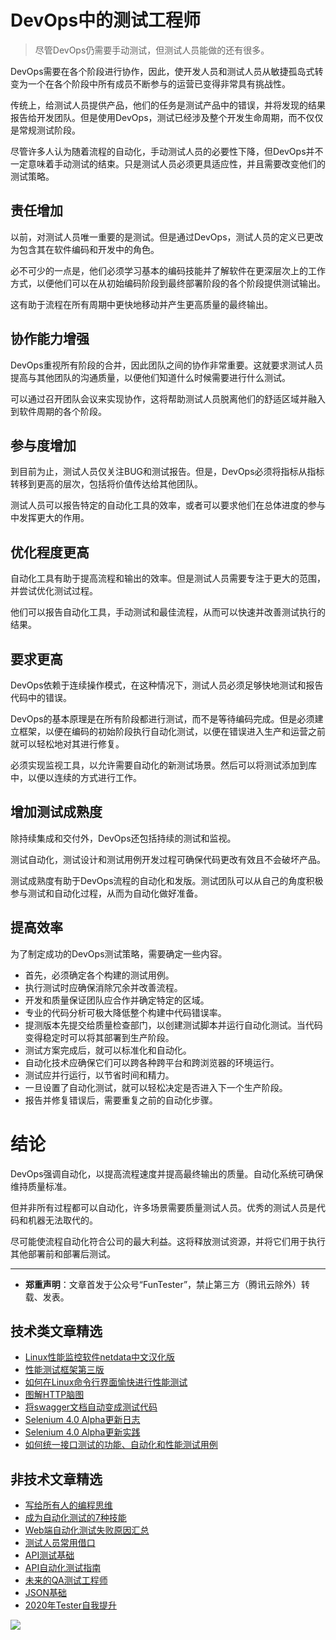 # DevOps中的测试工程师



> 尽管DevOps仍需要手动测试，但测试人员能做的还有很多。

DevOps需要在各个阶段进行协作，因此，使开发人员和测试人员从敏捷孤岛式转变为一个在各个阶段中所有成员不断参与的运营已变得非常具有挑战性。

传统上，给测试人员提供产品，他们的任务是测试产品中的错误，并将发现的结果报告给开发团队。但是使用DevOps，测试已经涉及整个开发生命周期，而不仅仅是常规测试阶段。

尽管许多人认为随着流程的自动化，手动测试人员的必要性下降，但DevOps并不一定意味着手动测试的结束。只是测试人员必须更具适应性，并且需要改变他们的测试策略。

## 责任增加

以前，对测试人员唯一重要的是测试。但是通过DevOps，测试人员的定义已更改为包含其在软件编码和开发中的角色。

必不可少的一点是，他们必须学习基本的编码技能并了解软件在更深层次上的工作方式，以便他们可以在从初始编码阶段到最终部署阶段的各个阶段提供测试输出。

这有助于流程在所有周期中更快地移动并产生更高质量的最终输出。

## 协作能力增强

DevOps重视所有阶段的合并，因此团队之间的协作非常重要。这就要求测试人员提高与其他团队的沟通质量，以便他们知道什么时候需要进行什么测试。

可以通过召开团队会议来实现协作，这将帮助测试人员脱离他们的舒适区域并融入到软件周期的各个阶段。

## 参与度增加

到目前为止，测试人员仅关注BUG和测试报告。但是，DevOps必须将指标从指标转移到更高的层次，包括将价值传达给其他团队。

测试人员可以报告特定的自动化工具的效率，或者可以要求他们在总体进度的参与中发挥更大的作用。

## 优化程度更高

自动化工具有助于提高流程和输出的效率。但是测试人员需要专注于更大的范围，并尝试优化测试过程。

他们可以报告自动化工具，手动测试和最佳流程，从而可以快速并改善测试执行的结果。

## 要求更高

DevOps依赖于连续操作模式，在这种情况下，测试人员必须足够快地测试和报告代码中的错误。

DevOps的基本原理是在所有阶段都进行测试，而不是等待编码完成。但是必须建立框架，以便在编码的初始阶段执行自动化测试，以便在错误进入生产和运营之前就可以轻松地对其进行修复。

必须实现监视工具，以允许需要自动化的新测试场景。然后可以将测试添加到库中，以便以连续的方式进行工作。

## 增加测试成熟度

除持续集成和交付外，DevOps还包括持续的测试和监视。

测试自动化，测试设计和测试用例开发过程可确保代码更改有效且不会破坏产品。

测试成熟度有助于DevOps流程的自动化和发版。测试团队可以从自己的角度积极参与测试和自动化过程，从而为自动化做好准备。

## 提高效率

为了制定成功的DevOps测试策略，需要确定一些内容。

* 首先，必须确定各个构建的测试用例。
* 执行测试时应确保消除冗余并改善流程。
* 开发和质量保证团队应合作并确定特定的区域。
* 专业的代码分析可极大降低整个构建中代码错误率。
* 提测版本先提交给质量检查部门，以创建测试脚本并运行自动化测试。当代码变得稳定时可以将其部署到生产阶段。
* 测试方案完成后，就可以标准化和自动化。
* 自动化技术应确保它们可以跨各种跨平台和跨浏览器的环境运行。
* 测试应并行运行，以节省时间和精力。
* 一旦设置了自动化测试，就可以轻松决定是否进入下一个生产阶段。
* 报告并修复错误后，需要重复之前的自动化步骤。

# 结论

DevOps强调自动化，以提高流程速度并提高最终输出的质量。自动化系统可确保维持质量标准。

但并非所有过程都可以自动化，许多场景需要质量测试人员。优秀的测试人员是代码和机器无法取代的。

尽可能使流程自动化符合公司的最大利益。这将释放测试资源，并将它们用于执行其他部署前和部署后测试。

---
* **郑重声明**：文章首发于公众号“FunTester”，禁止第三方（腾讯云除外）转载、发表。

## 技术类文章精选

- [Linux性能监控软件netdata中文汉化版](https://mp.weixin.qq.com/s/fdXtK-5WwKnxjLZdyg6-nA)
- [性能测试框架第三版](https://mp.weixin.qq.com/s/Mk3PoH7oJX7baFmbeLtl_w)
- [如何在Linux命令行界面愉快进行性能测试](https://mp.weixin.qq.com/s/fwGqBe1SpA2V0lPfAOd04Q)
- [图解HTTP脑图](https://mp.weixin.qq.com/s/100Vm8FVEuXs0x6rDGTipw)
- [将swagger文档自动变成测试代码](https://mp.weixin.qq.com/s/SY8mVenj0zMe5b47GS9VSQ)
 - [Selenium 4.0 Alpha更新日志](https://mp.weixin.qq.com/s/tU7sm-pcbpRNwDU9D3OVTQ)
- [Selenium 4.0 Alpha更新实践](https://mp.weixin.qq.com/s/yT9wpO5o5aWBUus494TIHw)
- [如何统一接口测试的功能、自动化和性能测试用例](https://mp.weixin.qq.com/s/1xqtXNVw7BdUa03nVcsMTg)

## 非技术文章精选

- [写给所有人的编程思维](https://mp.weixin.qq.com/s/Oj33UCnYfbUgzsBzEm2GPQ)
- [成为自动化测试的7种技能](https://mp.weixin.qq.com/s/e-HAGMO0JLR7VBBWLvk0dQ)
- [Web端自动化测试失败原因汇总](https://mp.weixin.qq.com/s/qzFth-Q9e8MTms1M8L5TyA)
- [测试人员常用借口](https://mp.weixin.qq.com/s/0k_Ciud2sOpRb5PPiVzECw)
- [API测试基础](https://mp.weixin.qq.com/s/bkbUEa9CF21xMYSlhPcULw)
- [API自动化测试指南](https://mp.weixin.qq.com/s/uy_Vn_ZVUEu3YAI1gW2T_A)
- [未来的QA测试工程师](https://mp.weixin.qq.com/s/ngL4sbEjZm7OFAyyWyQ3nQ)
- [JSON基础](https://mp.weixin.qq.com/s/tnQmAFfFbRloYp8J9TYurw)
- [2020年Tester自我提升](https://mp.weixin.qq.com/s/vuhUp85_6Sbg6ReAN3TTSQ)

![](https://mmbiz.qpic.cn/mmbiz_jpg/13eN86FKXzCMW6WN4Wch71qNtGQvxLRSGejZpr37OWa7CDYg5e4ZeanaGWuBgRAX3jicJNIhcyyZPXbKByXcl7w/640?wx_fmt=jpeg&tp=webp&wxfrom=5&wx_lazy=1&wx_co=1)